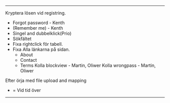
------------------------------------------------------

Kryptera lösen vid registring.
* Forgot password - Kenth
* (Remember me) - Kenth
* Singel and dubbelklick(Prio)
* Sökfältet
* Fixa rightclick för tabell.
* Fixa Alla länkarna på sidan. 
	- About
	- Contact
	- Terms
Kolla blockview - Martin, Oliwer
Kolla wrongpass - Martin, Oliwer


Efter örja med file upload and mapping


* = Vid tid över

------------------------------------------------------